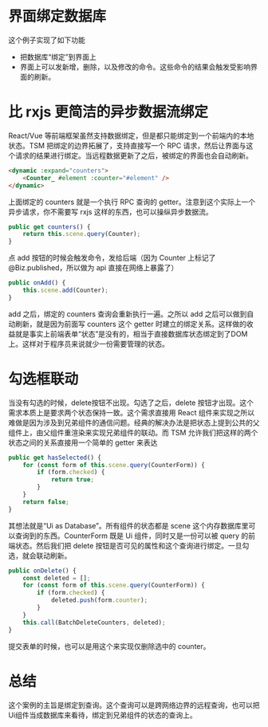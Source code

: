 # 界面绑定数据库

这个例子实现了如下功能

* 把数据库“绑定”到界面上
* 界面上可以发新增，删除，以及修改的命令。这些命令的结果会触发受影响界面的刷新。

# 比 rxjs 更简洁的异步数据流绑定

React/Vue 等前端框架虽然支持数据绑定，但是都只能绑定到一个前端内的本地状态。TSM 把绑定的边界拓展了，支持直接写一个 RPC 请求，然后让界面与这个请求的结果进行绑定。当远程数据更新了之后，被绑定的界面也会自动刷新。

```html
<dynamic :expand="counters">
    <Counter_ #element :counter="#element" />
</dynamic>
```

上面绑定的 counters 就是一个执行 RPC 查询的 getter。注意到这个实际上一个异步请求，你不需要写 rxjs 这样的东西，也可以操纵异步数据流。

```ts
public get counters() {
    return this.scene.query(Counter);
}
```

点 add 按钮的时候会触发命令，发给后端（因为 Counter 上标记了 @Biz.published，所以做为 api 直接在网络上暴露了）

```ts
public onAdd() {
    this.scene.add(Counter);
}
```

add 之后，绑定的 counters 查询会重新执行一遍。之所以 add 之后可以做到自动刷新，就是因为前面写 counters 这个 getter 时建立的绑定关系。这样做的收益就是事实上前端表单“状态”是没有的，相当于直接数据库状态绑定到了DOM上。这样对于程序员来说就少一份需要管理的状态。

# 勾选框联动

当没有勾选的时候，delete按钮不出现。勾选了之后，delete 按钮才出现。这个需求本质上是要求两个状态保持一致。这个需求直接用 React 组件来实现之所以难做是因为涉及到兄弟组件的通信问题。经典的解决办法是把状态上提到公共的父组件上，由父组件重渲染来实现兄弟组件的联动。而 TSM 允许我们把这样的两个状态之间的关系直接用一个简单的 getter 来表达

```ts
public get hasSelected() {
    for (const form of this.scene.query(CounterForm)) {
        if (form.checked) {
            return true;
        }
    }
    return false;
}
```

其想法就是“Ui as Database”。所有组件的状态都是 scene 这个内存数据库里可以查询到的东西。CounterForm 既是 Ui 组件，同时又是一份可以被 query 的前端状态。然后我们把 delete 按钮是否可见的属性和这个查询进行绑定。一旦勾选，就会联动刷新。

```ts
public onDelete() {
    const deleted = [];
    for (const form of this.scene.query(CounterForm)) {
        if (form.checked) {
            deleted.push(form.counter);
        }
    }
    this.call(BatchDeleteCounters, deleted);
}
```

提交表单的时候，也可以是用这个来实现仅删除选中的 counter。

# 总结

这个案例的主旨是绑定到查询。这个查询可以是跨网络边界的远程查询，也可以把Ui组件当成数据库来看待，绑定到兄弟组件的状态的查询上。